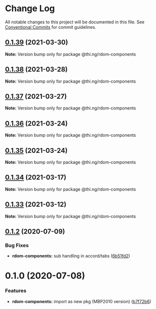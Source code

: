 # Change Log

All notable changes to this project will be documented in this file.
See [Conventional Commits](https://conventionalcommits.org) for commit guidelines.

## [0.1.39](https://github.com/thi-ng/umbrella/compare/@thi.ng/rdom-components@0.1.38...@thi.ng/rdom-components@0.1.39) (2021-03-30)

**Note:** Version bump only for package @thi.ng/rdom-components





## [0.1.38](https://github.com/thi-ng/umbrella/compare/@thi.ng/rdom-components@0.1.37...@thi.ng/rdom-components@0.1.38) (2021-03-28)

**Note:** Version bump only for package @thi.ng/rdom-components





## [0.1.37](https://github.com/thi-ng/umbrella/compare/@thi.ng/rdom-components@0.1.36...@thi.ng/rdom-components@0.1.37) (2021-03-27)

**Note:** Version bump only for package @thi.ng/rdom-components





## [0.1.36](https://github.com/thi-ng/umbrella/compare/@thi.ng/rdom-components@0.1.35...@thi.ng/rdom-components@0.1.36) (2021-03-24)

**Note:** Version bump only for package @thi.ng/rdom-components





## [0.1.35](https://github.com/thi-ng/umbrella/compare/@thi.ng/rdom-components@0.1.34...@thi.ng/rdom-components@0.1.35) (2021-03-24)

**Note:** Version bump only for package @thi.ng/rdom-components





## [0.1.34](https://github.com/thi-ng/umbrella/compare/@thi.ng/rdom-components@0.1.33...@thi.ng/rdom-components@0.1.34) (2021-03-17)

**Note:** Version bump only for package @thi.ng/rdom-components





## [0.1.33](https://github.com/thi-ng/umbrella/compare/@thi.ng/rdom-components@0.1.32...@thi.ng/rdom-components@0.1.33) (2021-03-12)

**Note:** Version bump only for package @thi.ng/rdom-components





## [0.1.2](https://github.com/thi-ng/umbrella/compare/@thi.ng/rdom-components@0.1.1...@thi.ng/rdom-components@0.1.2) (2020-07-09)


### Bug Fixes

* **rdom-components:** sub handling in accord/tabs ([6b51fd2](https://github.com/thi-ng/umbrella/commit/6b51fd2ae851070cb82c8eed7194f9b3ec03e6c0))





# 0.1.0 (2020-07-08)


### Features

* **rdom-components:** import as new pkg (MBP2010 version) ([b7f72b6](https://github.com/thi-ng/umbrella/commit/b7f72b6a19dfdc4bdb35d89bda34e787d93e5e22))
